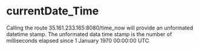 # currentDate_Time

Calling the route 35.161.233.165:8080/time_now will provide an unformated datetime stamp. The unformated data time stamp is the number of milliseconds elapsed since 1 January 1970 00:00:00 UTC
